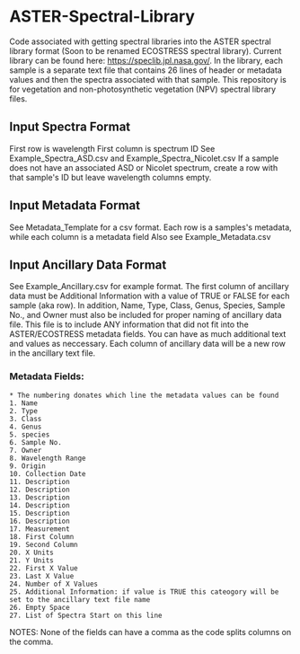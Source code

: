 # ASTER-Spectral-Library
Code associated with getting spectral libraries into the ASTER spectral library format (Soon to be renamed ECOSTRESS spectral library). Current library can be found here: https://speclib.jpl.nasa.gov/. In the library, each sample is a separate text file that contains 26 lines of header or metadata values and then the spectra associated with that sample. This repository is for vegetation and non-photosynthetic vegetation (NPV) spectral library files.

## Input Spectra Format
First row is wavelength
First column is spectrum ID
See Example_Spectra_ASD.csv and Example_Spectra_Nicolet.csv
If a sample does not have an associated ASD or Nicolet spectrum, create a row with that sample's ID but leave wavelength columns empty.

## Input Metadata Format
See Metadata_Template for a csv format. Each row is a samples's metadata, while each column is a metadata field
Also see Example_Metadata.csv

## Input Ancillary Data Format
See Example_Ancillary.csv for example format. The first column of ancillary data must be Additional Information with a value of TRUE or FALSE for each sample (aka row). In addition, Name, Type, Class, Genus, Species, Sample No., and Owner must also be included for proper naming of ancillary data file. This file is to include ANY information that did not fit into the ASTER/ECOSTRESS metadata fields. You can have as much additional text and values as neccessary. Each column of ancillary data will be a new row in the ancillary text file. 

### Metadata Fields:
	* The numbering donates which line the metadata values can be found
	1. Name
	2. Type
	3. Class
	4. Genus
	5. species
	6. Sample No.
	7. Owner
	8. Wavelength Range
	9. Origin
	10. Collection Date
	11. Description
	12. Description
	13. Description
	14. Description
	15. Description
	16. Description
	17. Measurement
	18. First Column
	19. Second Column
	20. X Units
	21. Y Units
	22. First X Value
	23. Last X Value
	24. Number of X Values
	25. Additional Information: if value is TRUE this cateogory will be set to the ancillary text file name
	26. Empty Space
	27. List of Spectra Start on this line
	
NOTES:
None of the fields can have a comma as the code splits columns on the comma.

